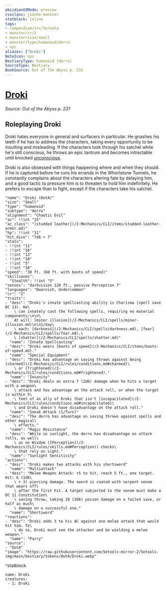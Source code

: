 ```yaml
---
obsidianUIMode: preview
cssclass: json5e-monster
statblock: inline
tags:
- compendium/src/5e/oota
- monster/cr/2
- monster/size/small
- monster/type/humanoid/derro
- npc
aliases: ["Droki"]
NoteIcon: npc
BestiaryType: humanoid (derro)
SourceType: Bestiary
BookSource: Out of the Abyss p. 231
---
```

# [Droki](2-Mechanics/CLI/bestiary/npc/droki-oota.md)
*Source: Out of the Abyss p. 231*  

## Roleplaying Droki

Droki hates everyone in general and surfacers in particular. He gnashes his teeth if he has to address the characters, taking every opportunity to be insulting and misleading. If the characters look through his satchel while he's still conscious, he throws an epic tantrum and becomes intractable until knocked [unconscious](/2-Mechanics/CLI/rules/conditions.md#unconscious).

Droki is also obsessed with things happening where and when they should. If he is captured before he runs his errands in the Whorlstone Tunnels, he constantly complains about the characters altering fate by delaying him, and a good tactic to pressure him is to threaten to hold him indefinitely. He prefers to escape than to fight, except if the characters take his satchel.

```statblock
"name": "Droki (OotA)"
"size": "Small"
"type": "humanoid"
"subtype": "derro"
"alignment": "Chaotic Evil"
"ac": !!int "15"
"ac_class": "[studded leather](/2-Mechanics/CLI/items/studded-leather-armor.md)"
"hp": !!int "31"
"hit_dice": "7d6 + 7"
"stats":
- !!int "11"
- !!int "16"
- !!int "13"
- !!int "10"
- !!int "5"
- !!int "16"
"speed": "30 ft. (60 ft. with boots of speed)"
"skillsaves":
  "Stealth": !!int "5"
"senses": "darkvision 120 ft., passive Perception 7"
"languages": "Dwarvish, Undercommon"
"cr": "2"
"traits":
- "desc": "Droki's innate spellcasting ability is Charisma (spell save DC 13). He\
    \ can innately cast the following spells, requiring no material components:\n\n\
    At will: [minor illusion](/2-Mechanics/CLI/spells/minor-illusion.md)\n\n1/day\
    \ each: [darkness](/2-Mechanics/CLI/spells/darkness.md), [fear](/2-Mechanics/CLI/spells/fear.md),\
    \ [shatter](/2-Mechanics/CLI/spells/shatter.md)"
  "name": "Innate Spellcasting"
- "desc": "Droki wears [boots of speed](/2-Mechanics/CLI/items/boots-of-speed.md)."
  "name": "Special Equipment"
- "desc": "Droki has advantage on saving throws against being [charmed](/2-Mechanics/CLI/rules/conditions.md#charmed)\
    \ or [frightened](/2-Mechanics/CLI/rules/conditions.md#frightened)."
  "name": "Insanity"
- "desc": "Droki deals an extra 7 (2d6) damage when he hits a target with a weapon\
    \ attack and has advantage on the attack roll, or when the target is within 5\
    \ feet of an ally of Droki that isn't [incapacitated](/2-Mechanics/CLI/rules/conditions.md#incapacitated)\
    \ and Droki doesn't have disadvantage on the attack roll."
  "name": "Sneak Attack (1/Turn)"
- "desc": "The derro has advantage on saving throws against spells and other magical\
    \ effects."
  "name": "Magic Resistance"
- "desc": "While in sunlight, the derro has disadvantage on attack rolls, as well\
    \ as on Wisdom ([Perception](/2-Mechanics/CLI/rules/skills.md#Perception)) checks\
    \ that rely on sight."
  "name": "Sunlight Sensitivity"
"actions":
- "desc": "Droki makes two attacks with his shortsword"
  "name": "Multiattack"
- "desc": "Melee Weapon Attack: +5 to hit, reach 5 ft., one target. Hit: 6 (1d6\
    \ + 3) piercing damage. The sword is coated with serpent venom that wears off\
    \ after the first hit. A target subjected to the venom must make a DC 11 Constitution\
    \ saving throw, taking 10 (3d6) poison damage on a failed save, or half as much\
    \ damage on a successful one."
  "name": "Shortsword"
"reactions":
- "desc": "Droki adds 3 to his AC against one melee attack that would hit him. To\
    \ do so, Droki must see the attacker and be wielding a melee weapon."
  "name": "Parry"
"source":
- "OotA"
"image": "https://raw.githubusercontent.com/5etools-mirror-2/5etools-img/main/bestiary/tokens/OotA/Droki.webp"
```
^statblock

```encounter-table
name: Droki
creatures:
 - 1: Droki
```